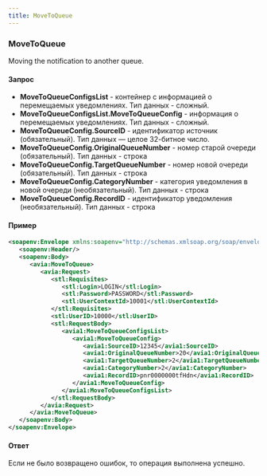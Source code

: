 ```yaml
---
title: MoveToQueue
---
```


### MoveToQueue

Moving the notification to another queue.

#### Запрос

- **MoveToQueueConfigsList** -  контейнер с информацией о перемещаемых уведомлениях. Тип данных - сложный.
- **MoveToQueueConfigsList.MoveToQueueConfig** - информация о перемещаемых уведомлениях. Тип данных - сложный. 
- **MoveToQueueConfig.SourceID** - идентификатор источник (обязательный).  Тип данных — целое 32-битное число.
- **MoveToQueueConfig.OriginalQueueNumber** - номер старой очереди (обязательный). Тип данных - строка
- **MoveToQueueConfig.TargetQueueNumber** - номер новой очереди (обязательный). Тип данных - строка
- **MoveToQueueConfig.CategoryNumber** - категория уведомления в новой очереди (необязательный). Тип данных - строка
- **MoveToQueueConfig.RecordID** - идентификатор уведомления (необязательный). Тип данных - строка

#### Пример
```xml
<soapenv:Envelope xmlns:soapenv="http://schemas.xmlsoap.org/soap/envelope/" xmlns:avia="http://nemo-ibe.com/Avia" xmlns:stl="http://nemo-ibe.com/STL" xmlns:avia1="http://nemo.travel/Avia">
   <soapenv:Header/>
   <soapenv:Body>
      <avia:MoveToQueue>
         <avia:Request>
            <stl:Requisites>
               <stl:Login>LOGIN</stl:Login>
               <stl:Password>PASSWORD</stl:Password>
               <stl:UserContextId>10001</stl:UserContextId>
            </stl:Requisites>
            <stl:UserID>10000</stl:UserID>
            <stl:RequestBody>
               <avia1:MoveToQueueConfigsList>
                  <avia1:MoveToQueueConfig>
                     <avia1:SourceID>12345</avia1:SourceID>
                     <avia1:OriginalQueueNumber>20</avia1:OriginalQueueNumber>
                     <avia1:TargetQueueNumber>2</avia1:TargetQueueNumber>
                     <avia1:CategoryNumber>2</avia1:CategoryNumber>
                     <avia1:RecordID>pnr0000000tfHdn</avia1:RecordID>
                  </avia1:MoveToQueueConfig>
               </avia1:MoveToQueueConfigsList>
            </stl:RequestBody>
         </avia:Request>
      </avia:MoveToQueue>
   </soapenv:Body>
</soapenv:Envelope>
```
#### Ответ
Если не было возвращено ошибок, то операция выполнена успешно.